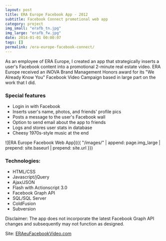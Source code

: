 ```yaml
---
layout: post
title: ERA Europe Facebook App - 2012
subtitle: Facebook Connect promotional web app
category: project
img_small: "erafb_tn.jpg"
img_large: "erafb_fw.jpg"
date: 2014-01-01 00:00:07
tags: []
permalink: /era-europe-facebook-connect/
---
```

As an employee of ERA Europe, I created an app that strategically inserts a user's Facebook content into a promotional 2-minute real estate video. ERA Europe received an iNOVA Brand Management Honors award for its "We Already Know You" Facebook Video Campaign based in large part on the work that I did.

### Special features
* Login in with Facebook
* Inserts user's name, photos, and friends' profile pics
* Posts a message to the user's Facebook wall
* Option to send email about the app to friends
* Logs and stores user stats in database
* Cheesy 1970s-style music at the end

![ERA Europe Facebook Web App]({{ "/images/" | append: page.img_large | prepend: site.baseurl | prepend: site.url  }})

### Technologies:
* HTML/CSS
* Javascript/jQuery
* Ajax/JSON
* Flash with Actionscript 3.0
* Facebook Graph API
* SQL/SQL Server  
* ColdFusion
* Subversion

Disclaimer: The app does not incorporate the latest Facebook Graph API changes and subsequently may not function as designed.

Site: [ERAeuFacebookVideo.com](http://ERAeuFacebookVideo.com/)

